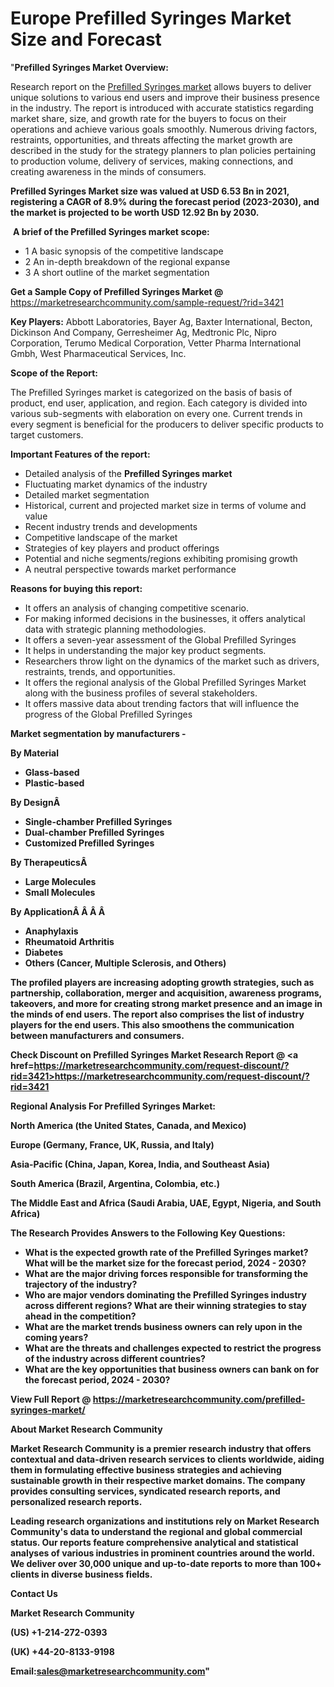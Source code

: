 # Europe Prefilled Syringes Market Size and Forecast
"<strong>Prefilled Syringes Market Overview:</strong>

Research report on the <a href=https://marketresearchcommunity.com/prefilled-syringes-market/>Prefilled Syringes market</a> allows buyers to deliver unique solutions to various end users and improve their business presence in the industry. The report is introduced with accurate statistics regarding market share, size, and growth rate for the buyers to focus on their operations and achieve various goals smoothly. Numerous driving factors, restraints, opportunities, and threats affecting the market growth are described in the study for the strategy planners to plan policies pertaining to production volume, delivery of services, making connections, and creating awareness in the minds of consumers.

<strong>Prefilled Syringes Market size was valued at USD 6.53 Bn in 2021, registering a CAGR of 8.9% during the forecast period (2023-2030), and the market is projected to be worth USD 12.92 Bn by 2030.</strong>

 <Strong>A brief of the Prefilled Syringes market scope:</Strong>
<ul>
 <li>1  A basic synopsis of the competitive landscape</li>
 <li>2  An in-depth breakdown of the regional expanse</li>
 <li>3  A short outline of the market segmentation</li>
</ul>
<strong>Get a Sample Copy of Prefilled Syringes Market @ </b></strong><a href=https://marketresearchcommunity.com/sample-request/?rid=3421><u>https://marketresearchcommunity.com/sample-request/?rid=3421</u></a>

<strong>Key Players:</strong> 
Abbott Laboratories, Bayer Ag, Baxter International, Becton, Dickinson And Company, Gerresheimer Ag, Medtronic Plc, Nipro Corporation, Terumo Medical Corporation, Vetter Pharma International Gmbh, West Pharmaceutical Services, Inc.

<strong>Scope of the Report:</strong>

The Prefilled Syringes market is categorized on the basis of basis of product, end user, application, and region. Each category is divided into various sub-segments with elaboration on every one. Current trends in every segment is beneficial for the producers to deliver specific products to target customers.

<strong><b>Important Features of the report:</b></strong>
<ul>
  <li>Detailed analysis of the <strong><b>Prefilled Syringes </b></strong><strong><b>market</b></strong></li>
  <li>Fluctuating market dynamics of the industry</li>
  <li>Detailed market segmentation</li>
  <li>Historical, current and projected market size in terms of volume and value</li>
  <li>Recent industry trends and developments</li>
  <li>Competitive landscape of the market</li>
  <li>Strategies of key players and product offerings</li>
  <li>Potential and niche segments/regions exhibiting promising growth</li>
  <li>A neutral perspective towards market performance</li>
</ul>
<strong><b>Reasons for buying this report:</b></strong>
<ul>
  <li>It offers an analysis of changing competitive scenario.</li>
  <li>For making informed decisions in the businesses, it offers analytical data with strategic planning methodologies.</li>
  <li>It offers a seven-year assessment of the Global Prefilled Syringes</li>
  <li>It helps in understanding the major key product segments.</li>
  <li>Researchers throw light on the dynamics of the market such as drivers, restraints, trends, and opportunities.</li>
  <li>It offers the regional analysis of the Global Prefilled Syringes Market along with the business profiles of several stakeholders.</li>
  <li>It offers massive data about trending factors that will influence the progress of the Global Prefilled Syringes</li>
</ul>

<strong>Market segmentation by manufacturers -</strong>


<strong><strong>By Material </strong></h4>
<ul>
 	<li>Glass-based</li>
 	<li>Plastic-based</li>
</ul>
<strong><strong>By DesignÂ  </strong></h4>
<ul>
 	<li>Single-chamber Prefilled Syringes</li>
 	<li>Dual-chamber Prefilled Syringes</li>
 	<li>Customized Prefilled Syringes</li>
</ul>
<strong><strong>By TherapeuticsÂ  </strong></h4>
<ul>
 	<li>Large Molecules</li>
 	<li>Small Molecules</li>
</ul>
<strong><strong>By ApplicationÂ Â Â Â  </strong></h4>
<ul>
 	<li>Anaphylaxis</li>
 	<li>Rheumatoid Arthritis</li>
 	<li>Diabetes</li>
 	<li>Others (Cancer, Multiple Sclerosis, and Others)</li>
</ul>

The profiled players are increasing adopting growth strategies, such as partnership, collaboration, merger and acquisition, awareness programs, takeovers, and more for creating strong market presence and an image in the minds of end users. The report also comprises the list of industry players for the end users. This also smoothens the communication between manufacturers and consumers.

<strong><b>Check Discount on Prefilled Syringes Market Research Report @ </b></strong><a href=https://marketresearchcommunity.com/request-discount/?rid=3421><u>https://marketresearchcommunity.com/request-discount/?rid=3421</u></a>

<strong>Regional Analysis For Prefilled Syringes Market:</strong>

<strong>North America</strong> (the United States, Canada, and Mexico)

<strong>Europe</strong> (Germany, France, UK, Russia, and Italy)

<strong>Asia-Pacific</strong> (China, Japan, Korea, India, and Southeast Asia)

<strong>South America</strong> (Brazil, Argentina, Colombia, etc.)

<strong>The Middle East and Africa</strong> (Saudi Arabia, UAE, Egypt, Nigeria, and South Africa)

<strong>The Research Provides Answers to the Following Key Questions:</strong>
<ul>
 	<li>What is the expected growth rate of the Prefilled Syringes market? What will be the market size for the forecast period, 2024 - 2030?</li>
 	<li>What are the major driving forces responsible for transforming the trajectory of the industry?</li>
 	<li>Who are major vendors dominating the Prefilled Syringes industry across different regions? What are their winning strategies to stay ahead in the competition?</li>
 	<li>What are the market trends business owners can rely upon in the coming years?</li>
 	<li>What are the threats and challenges expected to restrict the progress of the industry across different countries?</li>
 	<li>What are the key opportunities that business owners can bank on for the forecast period, 2024 - 2030?</li>
</ul>

<strong>View Full Report @</strong> <a href=https://marketresearchcommunity.com/prefilled-syringes-market/>https://marketresearchcommunity.com/prefilled-syringes-market/</a>

<strong>About Market Research Community</strong>

Market Research Community is a premier research industry that offers contextual and data-driven research services to clients worldwide, aiding them in formulating effective business strategies and achieving sustainable growth in their respective market domains. The company provides consulting services, syndicated research reports, and personalized research reports.

Leading research organizations and institutions rely on Market Research Community's data to understand the regional and global commercial status. Our reports feature comprehensive analytical and statistical analyses of various industries in prominent countries around the world. We deliver over 30,000 unique and up-to-date reports to more than 100+ clients in diverse business fields.

<strong>Contact Us</strong>

<strong>Market Research Community</strong>

(US) +1-214-272-0393

(UK) +44-20-8133-9198

<strong>Email:</strong>sales@marketresearchcommunity.com"
